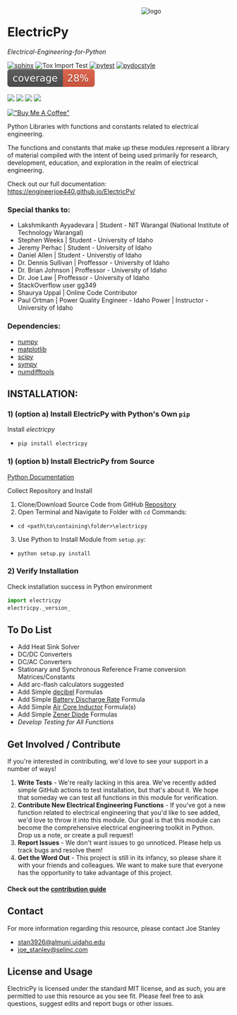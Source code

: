 <img src="https://raw.githubusercontent.com/engineerjoe440/ElectricPy/master/logo/ElectricpyLogo.svg" width="200" alt="logo" align="right">

# ElectricPy

*Electrical-Engineering-for-Python*

[![sphinx](https://github.com/engineerjoe440/ElectricPy/actions/workflows/sphinx-build.yml/badge.svg?branch=master)](https://github.com/engineerjoe440/ElectricPy/actions/workflows/sphinx-build.yml)
![Tox Import Test](https://github.com/engineerjoe440/ElectricPy/workflows/Tox%20Tests/badge.svg)
[![pytest](https://github.com/engineerjoe440/ElectricPy/actions/workflows/pytest.yml/badge.svg?branch=master)](https://github.com/engineerjoe440/ElectricPy/actions/workflows/pytest.yml)
[![pydocstyle](https://github.com/engineerjoe440/ElectricPy/actions/workflows/pydocstyle.yml/badge.svg?branch=master)](https://github.com/engineerjoe440/ElectricPy/actions/workflows/pydocstyle.yml)
![Coverage](https://raw.githubusercontent.com/engineerjoe440/ElectricPy/gh-pages/coverage.svg)

[![](https://img.shields.io/pypi/v/electricpy.svg?color=blue&logo=pypi&logoColor=white)](https://pypi.org/project/electricpy/)
[![](https://pepy.tech/badge/electricpy)](https://pepy.tech/project/electricpy)
[![](https://img.shields.io/github/stars/engineerjoe440/electricpy?logo=github)](https://github.com/engineerjoe440/electricpy/)
[![](https://img.shields.io/pypi/l/electricpy.svg?color=blue)](https://github.com/engineerjoe440/electricpy/blob/master/LICENSE.txt)

[!["Buy Me A Coffee"](https://www.buymeacoffee.com/assets/img/custom_images/orange_img.png)](https://www.buymeacoffee.com/engineerjoe440)


Python Libraries with functions and constants related to electrical engineering.

The functions and constants that make up these modules represent a library of material compiled with the intent of being used primarily
for research, development, education, and exploration in the realm of electrical engineering.

Check out our full documentation: https://engineerjoe440.github.io/ElectricPy/

### Special thanks to:

- Lakshmikanth Ayyadevara | Student - NIT Warangal (National Institute of Technology Warangal)
- Stephen Weeks | Student - University of Idaho
- Jeremy Perhac | Student - University of Idaho
- Daniel Allen | Student - Universtiy of Idaho
- Dr. Dennis Sullivan | Proffessor - University of Idaho
- Dr. Brian Johnson | Proffessor - University of Idaho
- Dr. Joe Law | Proffessor - University of Idaho
- StackOverflow user gg349
- Shaurya Uppal | Online Code Contributor
- Paul Ortman | Power Quality Engineer - Idaho Power | Instructor - University of Idaho


### Dependencies:

- [numpy](https://numpy.org/)
- [matplotlib](https://matplotlib.org/)
- [scipy](https://scipy.org/)
- [sympy](https://www.sympy.org/en/index.html)
- [numdifftools](https://numdifftools.readthedocs.io/en/latest/)


## INSTALLATION:

### 1) (option a) Install ElectricPy with Python's Own `pip`

Install *electricpy*
  - `pip install electricpy`

### 1) (option b) Install ElectricPy from Source

[Python Documentation](https://docs.python.org/3/install/index.html)
  
Collect Repository and Install
    
1. Clone/Download Source Code from GitHub [Repository](https://github.com/engineerjoe440/ElectricPy)
2. Open Terminal and Navigate to Folder with `cd` Commands:
  - `cd <path\to\containing\folder>\electricpy`
3. Use Python to Install Module from `setup.py`:
  - `python setup.py install`
  
### 2) Verify Installation

Check installation success in Python environment

```python
import electricpy
electricpy._version_
```

## To Do List

- Add Heat Sink Solver
- DC/DC Converters
- DC/AC Converters
- Stationary and Synchronous Reference Frame conversion Matrices/Constants
- Add arc-flash calculators suggested
- Add Simple [decibel](https://www.basictables.com/electronics/decibel-dbw) Formulas
- Add Simple [Battery Discharge Rate](https://www.basictables.com/electronics/battery/battery-discharge-rate) Formula
- Add Simple [Air Core Inductor](https://www.basictables.com/electronics/inductor/air-core-inductor) Formula(s)
- Add Simple [Zener Diode](https://www.basictables.com/electronics/diode/zener-diode) Formulas
- *Develop Testing for All Functions*

## Get Involved / Contribute

If you're interested in contributing, we'd love to see your support in a number of ways!

1. **Write Tests** - We're really lacking in this area. We've recently added simple GitHub actions to test installation, but that's about it. We hope that someday we can test all functions in this module for verification.
2. **Contribute New Electrical Engineering Functions** - If you've got a new function related to electrical engineering that you'd like to see added, we'd love to throw it into this module. Our goal is that this module can become the comprehensive electrical engineering toolkit in Python. Drop us a note, or create a pull request!
3. **Report Issues** - We don't want issues to go unnoticed. Please help us track bugs and resolve them!
4. **Get the Word Out** - This project is still in its infancy, so please share it with your friends and colleagues. We want to make sure that everyone has the opportunity to take advantage of this project.

#### Check out the [contribution guide](https://github.com/engineerjoe440/ElectricPy/blob/master/CONTRIBUTING.md)
    

## Contact

For more information regarding this resource, please contact Joe Stanley

- <stan3926@almuni.uidaho.edu>
- <joe_stanley@selinc.com>

## License and Usage

ElectricPy is licensed under the standard MIT license, and as such, you are permitted
to use this resource as you see fit. Please feel free to ask questions, suggest edits
and report bugs or other issues.
